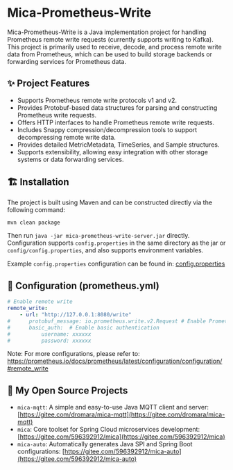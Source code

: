 # Mica-Prometheus-Write

Mica-Prometheus-Write is a Java implementation project for handling Prometheus remote write requests (currently supports writing to Kafka). This project is primarily used to receive, decode, and process remote write data from Prometheus, which can be used to build storage backends or forwarding services for Prometheus data.

## ✨ Project Features

- Supports Prometheus remote write protocols v1 and v2.
- Provides Protobuf-based data structures for parsing and constructing Prometheus write requests.
- Offers HTTP interfaces to handle Prometheus remote write requests.
- Includes Snappy compression/decompression tools to support decompressing remote write data.
- Provides detailed MetricMetadata, TimeSeries, and Sample structures.
- Supports extensibility, allowing easy integration with other storage systems or data forwarding services.

## 🏗 Installation

The project is built using Maven and can be constructed directly via the following command:

```bash
mvn clean package
```

Then run `java -jar mica-prometheus-write-server.jar` directly. Configuration supports `config.properties` in the same directory as the jar or `config/config.properties`, and also supports environment variables.

Example `config.properties` configuration can be found in: [config.properties](mica-prometheus-write-server/src/test/resources/config.properties)

## 🔧 Configuration (prometheus.yml)

```yml
# Enable remote write
remote_write:
    - url: "http://127.0.0.1:8080/write"
#      protobuf_message: io.prometheus.write.v2.Request # Enable Prometheus v2 protobuf message format (v2 messages are more compact, default: v1)
#      basic_auth:  # Enable basic authentication
#          username: xxxxxx
#          password: xxxxxx
```

Note: For more configurations, please refer to: https://prometheus.io/docs/prometheus/latest/configuration/configuration/#remote_write

## 🍻 My Open Source Projects

- `mica-mqtt`: A simple and easy-to-use Java MQTT client and server: [https://gitee.com/dromara/mica-mqtt](https://gitee.com/dromara/mica-mqtt)
- `mica`: Core toolset for Spring Cloud microservices development: [https://gitee.com/596392912/mica](https://gitee.com/596392912/mica)
- `mica-auto`: Automatically generates Java SPI and Spring Boot configurations: [https://gitee.com/596392912/mica-auto](https://gitee.com/596392912/mica-auto)
